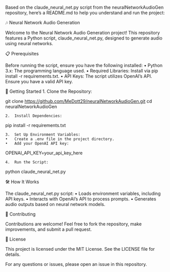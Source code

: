 Based on the claude_neural_net.py script from the neuralNetworkAudioGen repository, here’s a README.md to help you understand and run the project:

🎶 Neural Network Audio Generation

Welcome to the Neural Network Audio Generation project! This repository features a Python script, claude_neural_net.py, designed to generate audio using neural networks.

📋 Prerequisites

Before running the script, ensure you have the following installed:
	•	Python 3.x: The programming language used.
	•	Required Libraries: Install via pip install -r requirements.txt.
	•	API Keys: The script utilizes OpenAI’s API. Ensure you have a valid API key.

🚀 Getting Started
	1.	Clone the Repository:

git clone https://github.com/MeDott29/neuralNetworkAudioGen.git
cd neuralNetworkAudioGen


	2.	Install Dependencies:

pip install -r requirements.txt


	3.	Set Up Environment Variables:
	•	Create a .env file in the project directory.
	•	Add your OpenAI API key:

OPENAI_API_KEY=your_api_key_here


	4.	Run the Script:

python claude_neural_net.py



🛠️ How It Works

The claude_neural_net.py script:
	•	Loads environment variables, including API keys.
	•	Interacts with OpenAI’s API to process prompts.
	•	Generates audio outputs based on neural network models.

🤝 Contributing

Contributions are welcome! Feel free to fork the repository, make improvements, and submit a pull request.

📄 License

This project is licensed under the MIT License. See the LICENSE file for details.

For any questions or issues, please open an issue in this repository.
